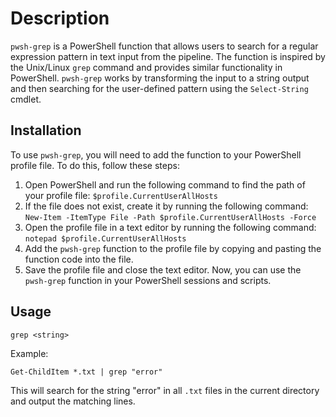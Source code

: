 # Description

`pwsh-grep` is a PowerShell function that allows users to search for a regular expression pattern in text input from the pipeline. The function is inspired by the Unix/Linux `grep` command and provides similar functionality in PowerShell. `pwsh-grep` works by transforming the input to a string output and then searching for the user-defined pattern using the `Select-String` cmdlet.

## Installation

To use `pwsh-grep`, you will need to add the function to your PowerShell profile file. To do this, follow these steps:

1. Open PowerShell and run the following command to find the path of your profile file:
   `$profile.CurrentUserAllHosts `
2. If the file does not exist, create it by running the following command:
   `New-Item -ItemType File -Path $profile.CurrentUserAllHosts -Force`
3. Open the profile file in a text editor by running the following command:
   `notepad $profile.CurrentUserAllHosts`
4. Add the `pwsh-grep` function to the profile file by copying and pasting the function code into the file.
5. Save the profile file and close the text editor.
   Now, you can use the `pwsh-grep` function in your PowerShell sessions and scripts.

## Usage

`grep <string>`

Example:

`Get-ChildItem *.txt | grep "error"`

This will search for the string "error" in all `.txt` files in the current directory and output the matching lines.
